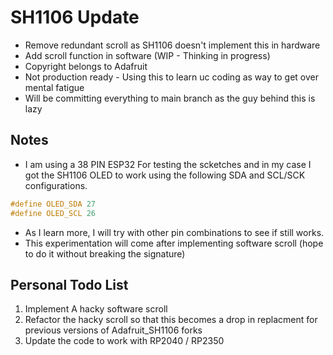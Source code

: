 # SH1106 Update

- Remove redundant scroll as SH1106 doesn't implement this in hardware
- Add scroll function in software (WIP - Thinking in progress)
- Copyright belongs to Adafruit
- Not production ready - Using this to learn uc coding as way to get over mental fatigue
- Will be committing everything to main branch as the guy behind this is lazy 

## Notes 
- I am using a 38 PIN ESP32 For testing the scketches and in my case I got the SH1106 OLED to work using the following SDA and SCL/SCK configurations. 
```c
#define OLED_SDA 27
#define OLED_SCL 26
```

- As I learn more, I will try with other pin combinations to see if still works.
- This experimentation will come after implementing software scroll (hope to do it without breaking the signature)

## Personal Todo List
1. Implement A hacky software scroll
2. Refactor the hacky scroll so that this becomes a drop in replacment for previous versions of Adafruit_SH1106 forks
3. Update the code to work with RP2040 / RP2350
